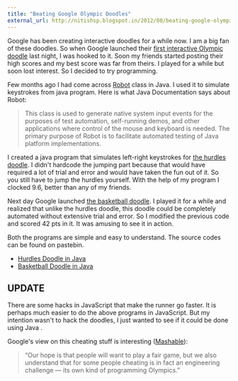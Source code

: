 ```yaml
---
title: "Beating Google Olympic Doodles"
external_url: http://nitishsp.blogspot.in/2012/08/beating-google-olympic-doodles.html
---
```


Google has been creating interactive doodles for a while now. I am a big fan of these doodles. So when Google launched their [first interactive Olympic doodle](https://www.google.com/doodles/hurdles-2012) last night, I was hooked to it. Soon my friends started posting their high scores and my best score was far from theirs. I played for a while but soon lost interest. So I decided to try programming.

Few months ago I had come across [Robot](http://docs.oracle.com/javase/7/docs/api/java/awt/Robot.html) class in Java. I used it to simulate keystrokes from java program. Here is what Java Documentation says about Robot:

> This class is used to generate native system input events  for the purposes of test automation, self-running demos, and  other applications where control of the mouse and keyboard  is needed. The primary purpose of Robot is to facilitate  automated testing of Java platform implementations.

I created a java program that simulates left-right keystrokes for [the hurdles doodle](https://www.google.com/doodles/hurdles-2012). I didn't hardcode the jumping part because that would have required a lot of trial and error and would have taken the fun out of it. So you still have to jump the hurdles yourself. With the help of my program I clocked 9.6, better than any of my friends.

Next day Google launched [the basketball doodle](https://www.google.com/doodles/basketball-2012). I played it for a while and realized that unlike the hurdles doodle, this doodle could be completely automated without extensive trial and error. So I modified the previous code and scored 42 pts in it. It was amusing to see it in action.

Both the programs are simple and easy to understand. The source codes can be found on pastebin.
+ [Hurdles Doodle in Java](http://pastebin.com/xwzC6kbb)
+ [Basketball Doodle in Java](http://pastebin.com/8XahSUXK)

UPDATE
-----------

There are some hacks in JavaScript that make the runner go faster. It is perhaps much easier to do the above programs in JavaScript. But my intention wasn't to hack the doodles, I just wanted to see if it could be done using Java .

Google's view on this cheating stuff is interesting ([Mashable](http://mashable.com/2012/08/07/google-doodles-olympics/)):

>“Our hope is that people will want to play a fair game, but we also  understand that for some people cheating is in fact an engineering  challenge — its own kind of programming Olympics.”